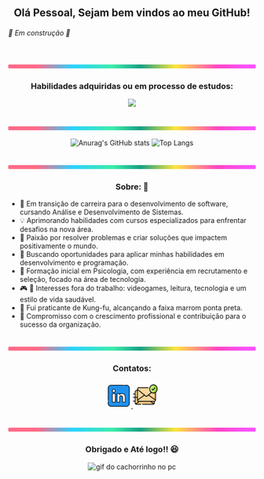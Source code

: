 <h2 align="center">Olá Pessoal, Sejam bem vindos ao meu GitHub!</h2>

###### :construction: Em construção :construction:

<br> <img src="src/lineBar.png" width="100%" height="8px" /> </br>

<div align="center">

  ### Habilidades adquiridas ou em processo de estudos:

  <img src="https://skillicons.dev/icons?i=vscode,java,js,html,css,python,github">

<br> <img src="src/lineBar.png" width="100%" height="8px" /> </br>

<div align="center">

  ![Anurag's GitHub stats](https://github-readme-stats.vercel.app/api?username=thiiiimarques&show_icons=true&theme=radical&title_color=BFFF00&text_color=fff&bg_color=0d1117&border_color=fff0)
  ![Top Langs](https://github-readme-stats.vercel.app/api/top-langs/?username=thiiiimarques&layout=compact&title_color=BFFF00&text_color=fff&bg_color=0d1117&border_color=fff0)

</div>

<br> <img src="src/lineBar.png" width="100%" height="8px" /> </br>

<div align="center">

  ### Sobre: :punch:
  
</div>

<div align="left">

  - :briefcase: Em transição de carreira para o desenvolvimento de software, cursando Análise e Desenvolvimento de Sistemas.
  - :bulb: Aprimorando habilidades com cursos especializados para enfrentar desafios na nova área.
  - :wrench: Paixão por resolver problemas e criar soluções que impactem positivamente o mundo.
  - :office: Buscando oportunidades para aplicar minhas habilidades em desenvolvimento e programação.
  - :school: Formação inicial em Psicologia, com experiência em recrutamento e seleção, focado na área de tecnologia.
  - :video_game: :book: Interesses fora do trabalho: videogames, leitura, tecnologia e um estilo de vida saudável.
  - :ghost: Fui praticante de Kung-fu, alcançando a faixa marrom ponta preta.
  - :muscle: Compromisso com o crescimento profissional e contribuição para o sucesso da organização.

</div>

<br> <img src="src/lineBar.png" width="100%" height="8px" /> </br>

<div align="center">

  ### Contatos:

  <a href="https://www.linkedin.com/in/tiagomarquesss/"> <img src="src/iconeLinkedin.png" width="50px" height= "50px" alt="Icone do Linkedin"> </a><a href="tiagomarques2283@hotmail.com"> <img src="src/iconeEmail.png" width="50px" height= "55px" alt="Icone do E-mail"> </a>

</div>


<br> <img src="src/lineBar.png" width="100%" height="8px" /> </br>

### Obrigado e Até logo!! :satisfied:

![gif do cachorrinho no pc](https://i.gifer.com/fyFn.gif)